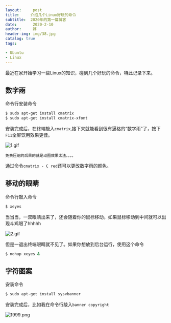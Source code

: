 ```yaml
---
layout:     post   				   
title:     介绍几个Linux好玩的命令	
subtitle:  2020年的第一篇博客
date:       2020-2-10				
author:     婷                               
header-img: img/38.jpg 	
catalog: true 						
tags:								

- Ubuntu
- Linux
---
```






最近在家开始学习一些Linux的知识，碰到几个好玩的命令，特此记录下来。

## 数字雨

命令行安装命令

```bash
$ sudo apt-get install cmatrix
$ sudo apt-get install cmatrix-xfont
```

安装完成后，在终端敲入`cmatrix`,接下来就能看到很有逼格的“数字雨”了，按下`F11`全屏饮用效果更佳。

![1.gif](https://i.loli.net/2020/02/10/GNBoJk3e8K4iVCM.gif)



`免费压缩的后果的就是动图效果太渣。。。。`

通过命令`cmatrix - C red`还可以更改数字雨的颜色。



## 移动的眼睛

命令行敲入命令

```bash
$ xeyes
```

当当当，一双眼睛出来了，还会随着你的鼠标移动。如果鼠标移动到中间就可以出现斗鸡眼了hhhhh

![2.gif](https://i.loli.net/2020/02/10/Pjb53OJQHUozV9c.gif)

但是一退出终端眼睛就不见了。如果你想放到后台运行，使用这个命令

```bash
$ nohup xeyes &
```



## 字符图案

安装命令

```bash
$ sudo apt-get install sysvbanner
```

安装完成后，比如我在命令行敲入`banner copyright`

![1999.png](https://i.loli.net/2020/02/10/NMWPwoKxZdLpnc2.png)







